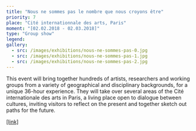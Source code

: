 ```yaml
---
title: "Nous ne sommes pas le nombre que nous croyons être"
priority: 7
place: "Cité internationnale des arts, Paris"
moment: "[02.02.2018 - 02.03.2018]"
type: "Group show"
legend: 
gallery:
  - src: /images/exhibitions/nous-ne-sommes-pas-0.jpg
  - src: /images/exhibitions/nous-ne-sommes-pas-1.jpg
  - src: /images/exhibitions/nous-ne-sommes-pas-2.jpg
---
```

This event will bring together hundreds of artists, researchers and working groups from a variety of geographical and disciplinary backgrounds, for a unique 36-hour experience. They will take over several areas of the Cité internationale des arts in Paris, a living place open to dialogue between cultures, inviting visitors to reflect on the present and together sketch out paths for the future.

[[link]](https://www.citedesartsparis.net/fr/evenements-nous-ne-sommes-pas-le-nombre-que-nous-croyons-etre)
